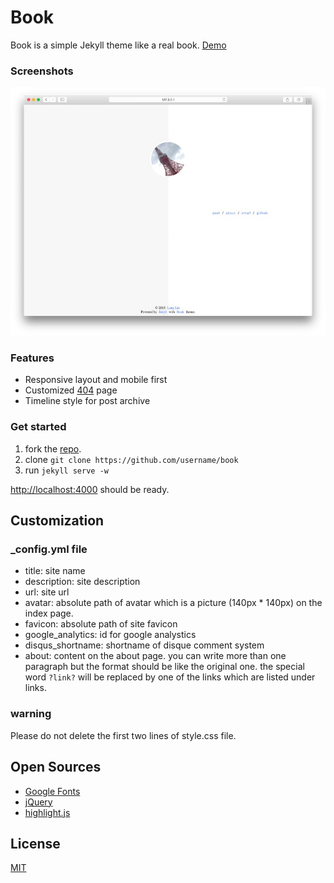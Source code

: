 Book
====

Book is a simple Jekyll theme like a real book. [Demo](http://kkninjae.com/book/)

### Screenshots

![](./assets/img/index.jpg)

### Features

* Responsive layout and mobile first
* Customized [404]() page
* Timeline style for post archive

### Get started

1.  fork the [repo](https://github.com/kkninjae/book/fork).
2.  clone `git clone https://github.com/username/book`
3.  run `jekyll serve -w`

[http://localhost:4000](http://localhost:4000) should be ready.

Customization
-------------

### _config.yml file

* title: site name
* description: site description
* url: site url
* avatar: absolute path of avatar which is a picture (140px * 140px) on the index page.
* favicon: absolute path of site favicon
* google_analytics: id for google analystics
* disqus_shortname: shortname of disque comment system
* about: content on the about page.
  you can write more than one paragraph but the format should be like the original one.
  the special word `?link?` will be replaced by one of the links which are listed under links.

### warning

Please do not delete the first two lines of style.css file.

Open Sources
------------

* [Google Fonts](https://www.google.com/fonts)
* [jQuery](https://jquery.com/)
* [highlight.js](https://highlightjs.org/)

License
-------

[MIT](./LICENSE)
